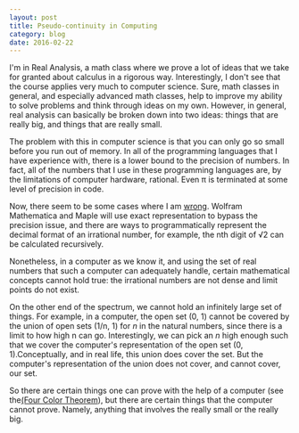 ```yaml
---
layout: post
title: Pseudo-continuity in Computing
category: blog 
date: 2016-02-22
---
```


I'm in Real Analysis, a math class where we prove a lot of ideas that we take for granted about calculus in a rigorous way. Interestingly, I don't see that the course applies very much to computer science. Sure, math classes in general, and especially advanced math classes, help to improve my ability to solve problems and think through ideas on my own. However, in general, real analysis can basically be broken down into two ideas: things that are really big, and things that are really small.

The problem with this in computer science is that you can only go so small before you run out of memory. In all of the programming languages that I have experience with, there is a lower bound to the precision of numbers. In fact, all of the numbers that I use in these programming languages are, by the limitations of computer hardware, rational. Even π is terminated at some level of precision in code.

Now, there seem to be some cases where I am [wrong](http://recursed.blogspot.com/2011/04/can-irrational-numbers-be-represented.html). Wolfram Mathematica and Maple will use exact representation to bypass the precision issue, and there are ways to programmatically represent the decimal format of an irrational number, for example, the nth digit of √2 can be calculated recursively.

Nonetheless, in a computer as we know it, and using the set of real numbers that such a computer can adequately handle, certain mathematical concepts cannot hold true: the irrational numbers are not dense and limit points do not exist.

On the other end of the spectrum, we cannot hold an infinitely large set of things. For example, in a computer, the open set (0, 1) cannot be covered by the union of open sets (1/n, 1) for *n* in the natural numbers, since there is a limit to how high n can go. Interestingly, we can pick an *n* high enough such that we cover the computer's representation of the open set (0, 1).Conceptually, and in real life, this union does cover the set. But the computer's representation of the union does not cover, and cannot cover, our set.

So there are certain things one can prove with the help of a computer (see the[(Four Color Theorem](https://en.wikipedia.org/wiki/Four_color_theorem)), but there are certain things that the computer cannot prove. Namely, anything that involves the really small or the really big.
